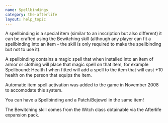 ```yaml
---
name: Spellbindings
category: the-afterlife
layout: help_topic
---
```

A spellbinding is a special item (similar to an inscription but also different) it can be crafted using the Bewitching skill (although any player can fit a spellbinding into an item - the skill is only required to make the spellbinding but not to use it).

A spellbinding contains a magic spell that when installed into an item of armor or clothing will place that magic spell on that item, for example Spellbound: Health I when fitted will add a spell to the item that will cast +10 health on the person that equips the item.

Automatic item spell activation was added to the game in November 2008 to accomodate this system.

You can have a Spellbinding and a Patch/Bejewel in the same item!

The Bewitching skill comes from the Witch class obtainable via the Afterlife expansion pack.